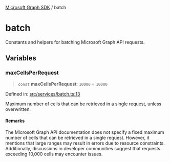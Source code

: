 [Microsoft Graph SDK](README.md) / batch

# batch

Constants and helpers for batching Microsoft Graph API requests.

## Variables

### maxCellsPerRequest

> `const` **maxCellsPerRequest**: `10000` = `10000`

Defined in: [src/services/batch.ts:13](https://github.com/Future-Secure-AI/microsoft-graph/blob/main/src/services/batch.ts#L13)

Maximum number of cells that can be retrieved in a single request, unless overwritten.

#### Remarks

The Microsoft Graph API documentation does not specify a fixed maximum number of cells that can be retrieved in a single request.
However, it mentions that large ranges may result in errors due to resource constraints. Additionally, discussions in developer
communities suggest that requests exceeding 10,000 cells may encounter issues.
